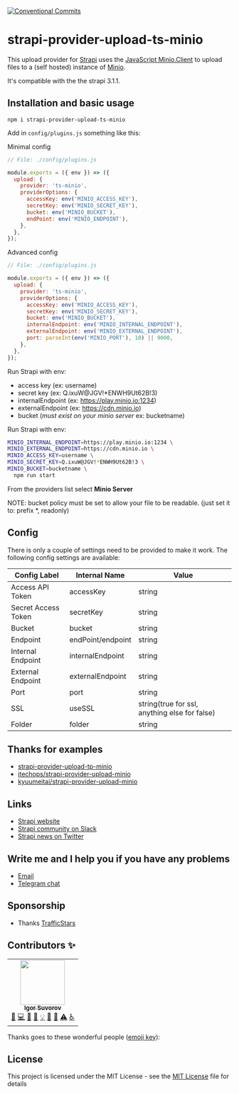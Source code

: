 [![Conventional Commits](https://img.shields.io/badge/Conventional%20Commits-1.0.0-yellow.svg)](https://conventionalcommits.org)

# strapi-provider-upload-ts-minio

This upload provider for [Strapi](https://github.com/strapi/strapi) uses the [JavaScript Minio.Client](https://docs.min.io/docs/javascript-client-api-reference.html) to upload files to a (self hosted) instance of [Minio](https://min.io/).

It's compatible with the the strapi 3.1.1.

## Installation and basic usage

```npm i strapi-provider-upload-ts-minio```

Add in `config/plugins.js` something like this:

Minimal config
```js
// File: ./config/plugins.js

module.exports = ({ env }) => ({
  upload: {
    provider: 'ts-minio',
    providerOptions: {
      accessKey: env('MINIO_ACCESS_KEY'),
      secretKey: env('MINIO_SECRET_KEY'),
      bucket: env('MINIO_BUCKET'),
      endPoint: env('MINIO_ENDPOINT'),
    },
  },
});
```

Advanced config
```js
// File: ./config/plugins.js

module.exports = ({ env }) => ({
  upload: {
    provider: 'ts-minio',
    providerOptions: {
      accessKey: env('MINIO_ACCESS_KEY'),
      secretKey: env('MINIO_SECRET_KEY'),
      bucket: env('MINIO_BUCKET'),
      internalEndpoint: env('MINIO_INTERNAL_ENDPOINT'), 
      externalEndpoint: env('MINIO_EXTERNAL_ENDPOINT'), 
      port: parseInt(env('MINIO_PORT'), 10) || 9000,
    },
  },
});
```


Run Strapi with env:
  - access key (ex: username)
  - secret key (ex: Q.ixuW@JGV!*ENWH9Ut62B!3)
  - internalEndpoint (ex: https://play.minio.io:1234)
  - externalEndpoint (ex: https://cdn.minio.io)
  - bucket (*must exist on your minio server* ex: bucketname)


Run Strapi with env:
```bash
MINIO_INTERNAL_ENDPOINT=https://play.minio.io:1234 \
MINIO_EXTERNAL_ENDPOINT=https://cdn.minio.io \
MINIO_ACCESS_KEY=username \
MINIO_SECRET_KEY=Q.ixuW@JGV!*ENWH9Ut62B!3 \
MINIO_BUCKET=bucketname \
  npm run start
```


From the providers list select **Minio Server**

NOTE: bucket policy must be set to allow your file to be readable. (just set it to: prefix \*, readonly)

## Config

There is only a couple of settings need to be provided to make it work. The following config settings are available:

| Config Label        | Internal Name | Value                                         |
| ------------------- | ------------- | --------------------------------------------- |
| Access API Token    | accessKey     | string                                        |
| Secret Access Token | secretKey     | string                                        |
| Bucket              | bucket        | string                                        |
| Endpoint            | endPoint/endpoint      | string                                        |
| Internal Endpoint            | internalEndpoint      | string                                        |
| External Endpoint            | externalEndpoint      | string                                        |
| Port                | port          | string                                        |
| SSL                 | useSSL        | string(true for ssl, anything else for false) |
| Folder              | folder        | string                                        |

## Thanks for examples
- [strapi-provider-upload-tp-minio](https://github.com/talentplatforms/strapi-provider-upload-tp-minio)
- [itechops/strapi-provider-upload-minio](https://github.com/itechops/strapi-provider-upload-minio)
- [kyuumeitai/strapi-provider-upload-minio](https://github.com/kyuumeitai/strapi-provider-upload-minio)

## Links
- [Strapi website](http://strapi.io/)
- [Strapi community on Slack](http://slack.strapi.io)
- [Strapi news on Twitter](https://twitter.com/strapijs)

## Write me and I help you if you have any problems
- [Email](mailto:hi@isuvorov.com)
- [Telegram chat](https://t.me/lskjs)

## Sponsorship
- Thanks [TrafficStars](https://github.com/trafficstars)

## Contributors ✨

<!-- ALL-CONTRIBUTORS-LIST:START - Do not remove or modify this section -->
<!-- prettier-ignore-start -->
<!-- markdownlint-disable -->
<table>
  <tr>
    <td align="center"><a href="https://isuvorov.com.com"><img src="https://avatars2.githubusercontent.com/u/1056977?v=4" width="100px;" alt=""/><br /><sub><b>Igor Suvorov</b></sub></a><br /><a href="#question-isuvorov" title="Answering Questions">💬</a> <a href="isuvorov/lib-starter-kit/isuvorov/lib-starter-kit/commits?author=isuvorov" title="Code">💻</a> <a href="#design-isuvorov" title="Design">🎨</a> <a href="isuvorov/lib-starter-kit/isuvorov/lib-starter-kit/commits?author=isuvorov" title="Documentation">📖</a> <a href="#example-isuvorov" title="Examples">💡</a> <a href="#ideas-isuvorov" title="Ideas, Planning, & Feedback">🤔</a> <a href="isuvorov/lib-starter-kit/isuvorov/lib-starter-kit/pulls?q=is%3Apr+reviewed-by%3Aisuvorov" title="Reviewed Pull Requests">👀</a> <a href="isuvorov/lib-starter-kit/isuvorov/lib-starter-kit/commits?author=isuvorov" title="Tests">⚠️</a> <a href="#a11y-isuvorov" title="Accessibility">️️️️♿️</a></td>
  </tr>
</table>

<!-- markdownlint-enable -->
<!-- prettier-ignore-end -->
<!-- ALL-CONTRIBUTORS-LIST:END -->
Thanks goes to these wonderful people ([emoji key](https://allcontributors.org/docs/en/emoji-key)):


## License

This project is licensed under the MIT License - see the [MIT License](LICENSE) file for details

